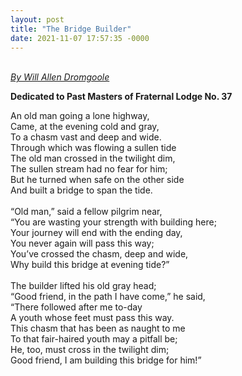 ```yaml
---
layout: post
title: "The Bridge Builder"
date: 2021-11-07 17:57:35 -0000
---
```


<p><em><br/><a href="https://www.poetryfoundation.org/poets/will-allen-dromgoole" title="https://www.poetryfoundation.org/poets/will-allen-dromgoole">By Will Allen Dromgoole</a></em></p>


<p><strong>Dedicated to Past Masters of Fraternal Lodge No. 37</strong></p>


<div class="wp-block-image"><figure class="alignright size-large is-resized"></figure></div>


<p class="has-normal-font-size">An old man going a lone highway,<br/>Came, at the evening cold and gray,<br/>To a chasm vast and deep and wide.<br/>Through which was flowing a sullen tide<br/>The old man crossed in the twilight dim,<br/>The sullen stream had no fear for him;<br/>But he turned when safe on the other side<br/>And built a bridge to span the tide.<br/><br/>“Old man,” said a fellow pilgrim near,<br/>“You are wasting your strength with building here;<br/>Your journey will end with the ending day,<br/>You never again will pass this way;<br/>You’ve crossed the chasm, deep and wide,<br/>Why build this bridge at evening tide?”<br/><br/>The builder lifted his old gray head;<br/>“Good friend, in the path I have come,” he said,<br/>“There followed after me to-day<br/>A youth whose feet must pass this way.<br/>This chasm that has been as naught to me<br/>To that fair-haired youth may a pitfall be;<br/>He, too, must cross in the twilight dim;<br/>Good friend, I am building this bridge for him!”</p>


<div class="wp-block-image"><figure class="alignleft is-resized"></figure></div>


<p></p>